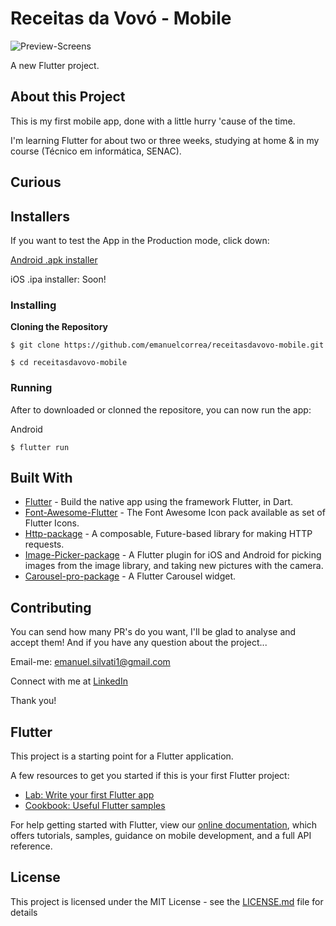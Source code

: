 



# Receitas da Vovó - Mobile

![Preview-Screens](https://i.imgur.com/5cUEkSQ.png)

A new Flutter project.

## About this Project

This is my first mobile app, done with a little hurry 'cause of the time.

I'm learning Flutter for about two or three weeks, studying at home & in my course (Técnico em informática, SENAC).

## Curious


## Installers

If you want to test the App in the Production mode, click down:

[Android .apk installer](https://drive.google.com/file/d/1fJfakqBQyliKGT1pCNyJdW5KXwB5Wfls/view)

iOS .ipa installer: Soon!

### Installing

**Cloning the Repository**

```
$ git clone https://github.com/emanuelcorrea/receitasdavovo-mobile.git

$ cd receitasdavovo-mobile
```

### Running

After to downloaded or clonned the repositore, you can now run the app:

Android

```
$ flutter run
```

## Built With

- [Flutter](https://flutter.dev/) - Build the native app using the framework Flutter, in Dart.
- [Font-Awesome-Flutter](https://redux.js.org/) - The Font Awesome Icon pack available as set of Flutter Icons.
- [Http-package](https://pub.dev/packages/http) - A composable, Future-based library for making HTTP requests.
- [Image-Picker-package](https://pub.dev/packages/image_picker) - A Flutter plugin for iOS and Android for picking images from the image library, and taking new pictures with the camera.
- [Carousel-pro-package](https://pub.dev/packages/carousel_pro) - A Flutter Carousel widget.

## Contributing

You can send how many PR's do you want, I'll be glad to analyse and accept them! And if you have any question about the project...

Email-me: emanuel.silvati1@gmail.com

Connect with me at [LinkedIn](https://www.linkedin.com/in/emanuel-corrêa-b836a9170/)

Thank you!

## Flutter

This project is a starting point for a Flutter application.

A few resources to get you started if this is your first Flutter project:

- [Lab: Write your first Flutter app](https://flutter.dev/docs/get-started/codelab)
- [Cookbook: Useful Flutter samples](https://flutter.dev/docs/cookbook)

For help getting started with Flutter, view our
[online documentation](https://flutter.dev/docs), which offers tutorials,
samples, guidance on mobile development, and a full API reference.

## License

This project is licensed under the MIT License - see the [LICENSE.md](https://github.com/emanuelcorrea/receitasdavovo-mobile/blob/master/LICENSE) file for details

